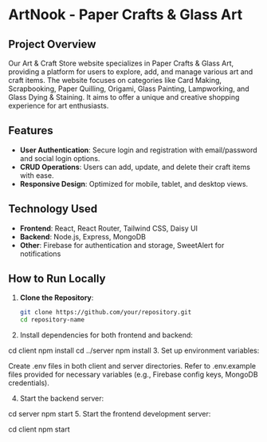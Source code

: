 # ArtNook - Paper Crafts & Glass Art

## Project Overview
Our Art & Craft Store website specializes in Paper Crafts & Glass Art, providing a platform for users to explore, add, and manage various art and craft items. The website focuses on categories like Card Making, Scrapbooking, Paper Quilling, Origami, Glass Painting, Lampworking, and Glass Dying & Staining. It aims to offer a unique and creative shopping experience for art enthusiasts.

## Features
- **User Authentication**: Secure login and registration with email/password and social login options.
- **CRUD Operations**: Users can add, update, and delete their craft items with ease.
- **Responsive Design**: Optimized for mobile, tablet, and desktop views.

## Technology Used
- **Frontend**: React, React Router, Tailwind CSS, Daisy UI
- **Backend**: Node.js, Express, MongoDB
- **Other**: Firebase for authentication and storage, SweetAlert for notifications

## How to Run Locally
1. **Clone the Repository**:
   ```bash
   git clone https://github.com/your/repository.git
   cd repository-name
2. Install dependencies for both frontend and backend:

cd client
npm install
cd ../server
npm install
3. Set up environment variables:

 Create .env files in both client and server directories.
Refer to .env.example files provided for necessary variables (e.g., Firebase config keys, MongoDB credentials).

4. Start the backend server:

cd server
npm start
5. Start the frontend development server:

cd client
npm start
